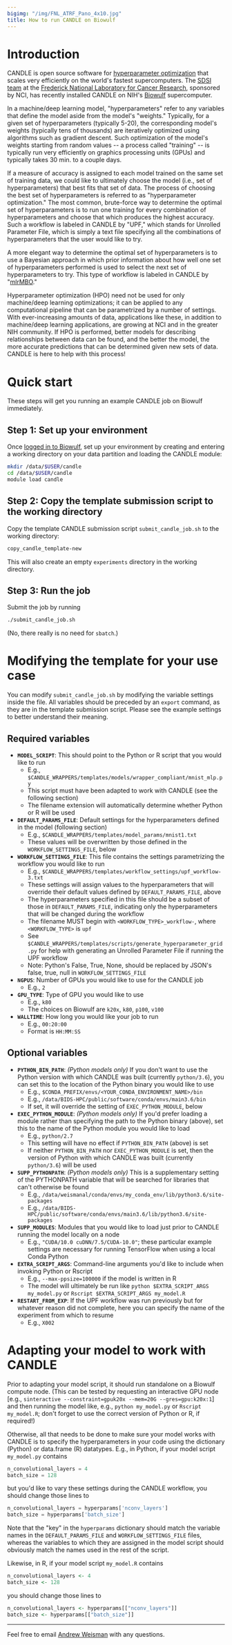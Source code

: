 ```yaml
---
bigimg: "/img/FNL_ATRF_Pano_4x10.jpg"
title: How to run CANDLE on Biowulf
---
```


# Introduction

CANDLE is open source software for [hyperparameter optimization](https://en.wikipedia.org/wiki/Hyperparameter_optimization) that scales very efficiently on the world's fastest supercomputers.  The [SDSI team](https://cbiit.github.com/sdsi/team) at the [Frederick National Laboratory for Cancer Research](https://frederick.cancer.gov), sponsored by NCI, has recently installed CANDLE on NIH's [Biowulf](https://hpc.nih.gov) supercomputer.

In a machine/deep learning model, "hyperparameters" refer to any variables that define the model aside from the model's "weights."  Typically, for a given set of hyperparameters (typically 5-20), the corresponding model's weights (typically tens of thousands) are iteratively optimized using algorithms such as gradient descent.  Such optimization of the model's weights starting from random values -- a process called "training" -- is typically run very efficiently on graphics processing units (GPUs) and typically takes 30 min. to a couple days.

If a measure of accuracy is assigned to each model trained on the same set of training data, we could like to ultimately choose the model (i.e., set of hyperparameters) that best fits that set of data.  The process of choosing the best set of hyperparameters is referred to as "hyperparameter optimization."  The most common, brute-force way to determine the optimal set of hyperparameters is to run one training for every combination of hyperparameters and choose that which produces the highest accuracy.  Such a workflow is labeled in CANDLE by "UPF," which stands for Unrolled Parameter File, which is simply a text file specifying all the combinations of hyperparameters that the user would like to try.

A more elegant way to determine the optimal set of hyperparameters is to use a Bayesian approach in which prior information about how well one set of hyperparameters performed is used to select the next set of hyperparameters to try.  This type of workflow is labeled in CANDLE by "[mlrMBO](https://mlrmbo.mlr-org.com)."

Hyperparameter optimization (HPO) need not be used for only machine/deep learning optimizations; it can be applied to any computational pipeline that can be parametrized by a number of settings.  With ever-increasing amounts of data, applications like these, in addition to machine/deep learning applications, are growing at NCI and in the greater NIH community.  If HPO is performed, better models for describing relationships between data can be found, and the better the model, the more accurate predictions that can be determined given new sets of data.  CANDLE is here to help with this process!

# Quick start

These steps will get you running an example CANDLE job on Biowulf immediately.

## Step 1: Set up your environment

Once [logged in to Biowulf](https://hpc.nih.gov/docs/connect.html), set up your environment by creating and entering a working directory on your data partition and loading the CANDLE module:

```bash
mkdir /data/$USER/candle
cd /data/$USER/candle
module load candle
```

## Step 2: Copy the template submission script to the working directory

Copy the template CANDLE submission script `submit_candle_job.sh` to the working directory:

```bash
copy_candle_template-new
```

This will also create an empty `experiments` directory in the working directory.

## Step 3: Run the job

Submit the job by running

```bash
./submit_candle_job.sh
```

(No, there really is no need for `sbatch`.)

# Modifying the template for your use case

You can modify `submit_candle_job.sh` by modifying the variable settings inside the file.  All variables should be preceded by an `export` command, as they are in the template submission script.  Please see the example settings to better understand their meaning.

## Required variables

* **`MODEL_SCRIPT`**: This should point to the Python or R script that you would like to run
  * E.g., `$CANDLE_WRAPPERS/templates/models/wrapper_compliant/mnist_mlp.py`
  * This script must have been adapted to work with CANDLE (see the following section)
  * The filename extension will automatically determine whether Python or R will be used
* **`DEFAULT_PARAMS_FILE`**: Default settings for the hyperparameters defined in the model (following section)
  * E.g., `$CANDLE_WRAPPERS/templates/model_params/mnist1.txt`
  * These values will be overwritten by those defined in the `WORKFLOW_SETTINGS_FILE`, below
* **`WORKFLOW_SETTINGS_FILE`**: This file contains the settings parametrizing the workflow you would like to run
  * E.g., `$CANDLE_WRAPPERS/templates/workflow_settings/upf_workflow-3.txt`
  * These settings will assign values to the hyperparameters that will override their default values defined by `DEFAULT_PARAMS_FILE`, above
  * The hyperparameters specified in this file should be a subset of those in `DEFAULT_PARAMS_FILE`, indicating only the hyperparameters that will be changed during the workflow
  * The filename MUST begin with `<WORKFLOW_TYPE>_workflow-`, where `<WORKFLOW_TYPE>` is `upf`
  * See `$CANDLE_WRAPPERS/templates/scripts/generate_hyperparameter_grid.py` for help with generating an Unrolled Parameter File if running the UPF workflow
  * Note: Python's False, True, None, should be replaced by JSON's false, true, null in `WORKFLOW_SETTINGS_FILE`
* **`NGPUS`**: Number of GPUs you would like to use for the CANDLE job
  * E.g., `2`
* **`GPU_TYPE`**: Type of GPU you would like to use
  * E.g., `k80`
  * The choices on Biowulf are `k20x`, `k80`, `p100`, `v100`
* **`WALLTIME`**: How long you would like your job to run
  * E.g., `00:20:00`
  * Format is `HH:MM:SS`

## Optional variables

* **`PYTHON_BIN_PATH`**: *(Python models only)* If you don't want to use the Python version with which CANDLE was built (currently `python/3.6`), you can set this to the location of the Python binary you would like to use
  * E.g., `$CONDA_PREFIX/envs/<YOUR_CONDA_ENVIRONMENT_NAME>/bin`
  * E.g., `/data/BIDS-HPC/public/software/conda/envs/main3.6/bin`
  * If set, it will override the setting of `EXEC_PYTHON_MODULE`, below
* **`EXEC_PYTHON_MODULE`**: *(Python models only)* If you'd prefer loading a module rather than specifying the path to the Python binary (above), set this to the name of the Python module you would like to load
  * E.g., `python/2.7`
  * This setting will have no effect if `PYTHON_BIN_PATH` (above) is set
  * If neither `PYTHON_BIN_PATH` nor `EXEC_PYTHON_MODULE` is set, then the version of Python with which CANDLE was built (currently `python/3.6`) will be used
* **`SUPP_PYTHONPATH`**: *(Python models only)* This is a supplementary setting of the PYTHONPATH variable that will be searched for libraries that can't otherwise be found
  * E.g., `/data/weismanal/conda/envs/my_conda_env/lib/python3.6/site-packages`
  * E.g., `/data/BIDS-HPC/public/software/conda/envs/main3.6/lib/python3.6/site-packages`
* **`SUPP_MODULES`**: Modules that you would like to load just prior to CANDLE running the model locally on a node
  * E.g., `"CUDA/10.0 cuDNN/7.5/CUDA-10.0"`; these particular example settings are necessary for running TensorFlow when using a local Conda Python
* **`EXTRA_SCRIPT_ARGS`**: Command-line arguments you'd like to include when invoking Python or Rscript
  * E.g., `--max-ppsize=100000` if the model is written in R
  * The model will ultimately be run like `python $EXTRA_SCRIPT_ARGS my_model.py` or `Rscript $EXTRA_SCRIPT_ARGS my_model.R`
* **`RESTART_FROM_EXP`**: If the UPF workflow was run previously but for whatever reason did not complete, here you can specify the name of the experiment from which to resume
  * E.g., `X002`

# Adapting your model to work with CANDLE

Prior to adapting your model script, it should run standalone on a Biowulf compute node.  (This can be tested by requesting an interactive GPU node [e.g., `sinteractive --constraint=gpuk20x --mem=20G --gres=gpu:k20x:1`] and then running the model like, e.g., `python my_model.py` or `Rscript my_model.R`; don't forget to use the correct version of Python or R, if required!)

Otherwise, all that needs to be done to make sure your model works with CANDLE is to specify the hyperparameters in your code using the dictionary (Python) or data.frame (R) datatypes.  E.g., in Python, if your model script `my_model.py` contains

```python
n_convolutional_layers = 4
batch_size = 128
```

but you'd like to vary these settings during the CANDLE workflow, you should change those lines to

```python
n_convolutional_layers = hyperparams['nconv_layers']
batch_size = hyperparams['batch_size']
```

Note that the "key" in the `hyperparams` dictionary should match the variable names in the `DEFAULT_PARAMS_FILE` and `WORKFLOW_SETTINGS_FILE` files, whereas the variables to which they are assigned in the model script should obviously match the names used in the rest of the script.

Likewise, in R, if your model script `my_model.R` contains

```R
n_convolutional_layers <- 4
batch_size <- 128
```

you should change those lines to

```R
n_convolutional_layers <- hyperparams[["nconv_layers"]]
batch_size <- hyperparams[["batch_size"]]
```

---

Feel free to email [Andrew Weisman](mailto:andrew.weisman@nih.gov) with any questions.
